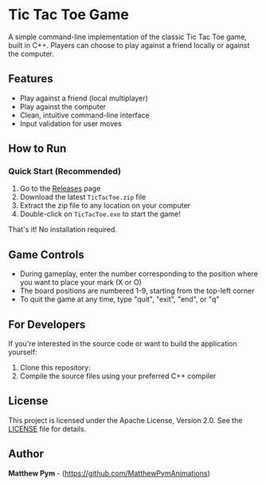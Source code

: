 # Tic Tac Toe Game

A simple command-line implementation of the classic Tic Tac Toe game, built in C++. Players can choose to play against a friend locally or against the computer.

## Features

- Play against a friend (local multiplayer)
- Play against the computer
- Clean, intuitive command-line interface
- Input validation for user moves

## How to Run

### Quick Start (Recommended)

1. Go to the [Releases](https://github.com/MatthewPymAnimations/TicTacToe-cmdconsole-/releases) page
2. Download the latest `TicTacToe.zip` file
3. Extract the zip file to any location on your computer
4. Double-click on `TicTacToe.exe` to start the game!

That's it! No installation required.

## Game Controls

- During gameplay, enter the number corresponding to the position where you want to place your mark (X or O)
- The board positions are numbered 1-9, starting from the top-left corner
- To quit the game at any time, type "quit", "exit", "end", or "q"

## For Developers

If you're interested in the source code or want to build the application yourself:

1. Clone this repository:
2. Compile the source files using your preferred C++ compiler

## License

This project is licensed under the Apache License, Version 2.0. See the [LICENSE](https://github.com/MatthewPymAnimations/TicTacToe-cmdconsole-/blob/master/TicTacToe(cmdconsole)/LICENSE.txt) file for details.

## Author

**Matthew Pym** - (https://github.com/MatthewPymAnimations)
